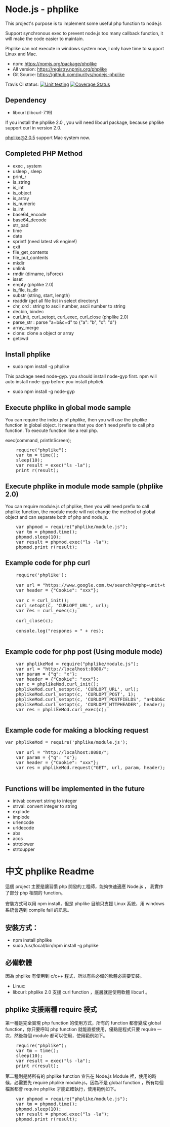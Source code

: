 Node.js - phplike
=======================

This project's purpose is to  implement some useful php function to node.js

Support synchronous exec to prevent node.js too many callback function, it will make the code easier to maintain.

Phplike can not execute in windows system now, I only have time to support Linux and Mac.

* npm: https://npmjs.org/package/phplike
* All version: https://registry.npmjs.org/phplike
* Git Source: https://github.com/puritys/nodejs-phplike
 

Travis CI status: [![Unit testing](https://travis-ci.org/puritys/nodejs-phplike.png?branch=master)](https://travis-ci.org/puritys/nodejs-phplike) [![Coverage Status](https://coveralls.io/repos/puritys/nodejs-phplike/badge.png?branch=master)](https://coveralls.io/r/puritys/nodejs-phplike?branch=master)

Dependency
-----------
* libcurl (libcurl-7.19)

If you install the phplike 2.0 , you will need libcurl package, because phplike support curl in version 2.0.

phplike@2.0.5 support Mac system now.



Completed PHP Method
-------------------------

* exec , system
* usleep , sleep
* print_r
* is_string
* is_int
* is_object
* is_array
* is_numeric
* is_int
* base64_encode
* base64_decode
* str_pad
* time
* date
* sprintf (need latest v8 engine!)
* exit
* file_get_contents
* file_put_contents
* mkdir
* unlink
* rmdir (dirname, isForce)
* isset
* empty (phplike 2.0)
* is_file, is_dir
* substr (string, start, length)
* readdir (get all file list in select directory)
* chr, ord : string to ascii number, ascii number to string
* decbin, bindec
* curl_init, curl_setopt, curl_exec, curl_close  (phplike 2.0)
* parse_str : parse "a=b&c=d" to {"a": "b", "c": "d"}
* array_merge
* clone:  clone a object or array
* getcwd

<h2>Install phplike</h2>

* sudo npm install -g phplike

This package need node-gyp. you should install node-gyp first. npm will auto install node-gyp before you install phpliek.

* sudo npm install -g node-gyp


Execute phplike in global mode sample
-------------------------------

You can require the index.js of phplike, then you will use the phplike function in global object. It means that you don't need prefix to call php function. To execute function like a real php. 

exec(command, printInScreen); 

<pre>
    require("phplike");
    var tm = time();
    sleep(10);
    var result = exec("ls -la");
    print_r(result);
</pre>

Execute phplike in module mode sample (phplike 2.0)
------------------------------

You can require module.js of phplike, then you will need prefix to call phplike function, the module mode will not change the method of global object and can separate both of php and node.js.

<pre>
    var phpmod = require("phplike/module.js");
    var tm = phpmod.time();
    phpmod.sleep(10);
    var result = phpmod.exec("ls -la");
    phpmod.print_r(result);
</pre>


Example code for php curl 
------------------------------
<pre>
    require('phplike');
    
    var url = "https://www.google.com.tw/search?q=php+unit+test";
    var header = {"Cookie": "xxx"};
    
    var c = curl_init();
    curl_setopt(c, 'CURLOPT_URL', url);
    var res = curl_exec(c);
    
    curl_close(c);
    
    console.log("respones = " + res);

</pre>

Example code for php post (Using module mode)
------------------------------
<pre>
    var phplikeMod = require("phplike/module.js");
    var url = "http://localhost:8080/";
    var param = {"q": "x"};
    var header = {"Cookie": "xxx"};
    var c = phplikeMod.curl_init();
    phplikeMod.curl_setopt(c, 'CURLOPT_URL', url);
    phplikeMod.curl_setopt(c, 'CURLOPT_POST', 1);
    phplikeMod.curl_setopt(c, 'CURLOPT_POSTFIELDS', "a=bbb&c=eee");
    phplikeMod.curl_setopt(c, 'CURLOPT_HTTPHEADER', header);
    var res = phplikeMod.curl_exec(c);

</pre>

Example code for making a blocking request 
------------------------------------------
<pre>
var phplikeMod = require('phplike/module.js');

    var url = "http://localhost:8080/";
    var param = {"q": "x"};
    var header = {"Cookie": "xxx"};
    var res = phplikeMod.request("GET", url, param, header);

</pre>

Functions will be implemented in the future
------------------------------------------
* intval: convert string to integer
* strval: convert integer to string
* explode
* implode
* urlencode
* urldecode
* abs
* acos
* strtolower
* strtoupper


# 中文 phplike Readme

這個 project 主要是讓習慣 php 開發的工程師，能夠快速適應  Node.js ， 我實作了部分 php 相關的 function。

安裝方式可以用 npm install，但是 phplike 目前只支援  Linux 系統，用 windows 系統會遇到 compile fail 的訊息。


安裝方式： 
----------
* npm install phplike
* sudo /usr/local/bin/npm install -g phplike

必備軟體
-------------------

因為 phplike 有使用到 c/c++ 程式，所以有些必備的軟體必需要安裝。

* Linux: 
* libcurl: phplike 2.0 支援  curl function ，底層就是使用軟體 libcurl 。


phplike 支援兩種 require 模式
------------------------------

第一種是完全實現 php function 的使用方式，所有的 function 都會變成 global function，你只要呼叫 php function 就能直接使用，優點是程式只要 require 一次，然後每個 module 都可以使用，使用範例如下。

<pre>
    require("phplike");
    var tm = time();
    sleep(10);
    var result = exec("ls -la");
    print_r(result);
</pre>


第二種則是將所有的 phplike function 宣告在 Node.js Module 裡，使用的時候，必需要先 require phplike module.js，因為不是  global function ，所有每個檔案都會 require phplike 才能正確執行，使用範例如下。

<pre>
    var phpmod = require("phplike/module.js");
    var tm = phpmod.time();
    phpmod.sleep(10);
    var result = phpmod.exec("ls -la");
    phpmod.print_r(result);
</pre>


